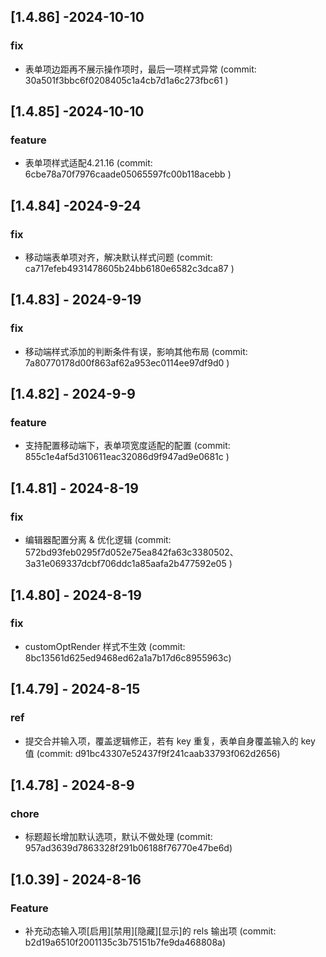 ## [1.4.86] -2024-10-10

### fix

- 表单项边距再不展示操作项时，最后一项样式异常 (commit: 30a501f3bbc6f0208405c1a4cb7d1a6c273fbc61 )

## [1.4.85] -2024-10-10

### feature

- 表单项样式适配4.21.16 (commit: 6cbe78a70f7976caade05065597fc00b118acebb )

## [1.4.84] -2024-9-24

### fix

- 移动端表单项对齐，解决默认样式问题 (commit: ca717efeb4931478605b24bb6180e6582c3dca87 )

## [1.4.83] - 2024-9-19

### fix

- 移动端样式添加的判断条件有误，影响其他布局 (commit: 7a80770178d00f863af62a953ec0114ee97df9d0 )

## [1.4.82] - 2024-9-9

### feature

- 支持配置移动端下，表单项宽度适配的配置 (commit: 855c1e4af5d310611eac32086d9f947ad9e0681c )

## [1.4.81] - 2024-8-19

### fix

- 编辑器配置分离 & 优化逻辑 (commit: 572bd93feb0295f7d052e75ea842fa63c3380502、 3a31e069337dcbf706ddc1a85aafa2b477592e05 )

## [1.4.80] - 2024-8-19

### fix

- customOptRender 样式不生效 (commit: 8bc13561d625ed9468ed62a1a7b17d6c8955963c)

## [1.4.79] - 2024-8-15

### ref

- 提交合并输入项，覆盖逻辑修正，若有 key 重复，表单自身覆盖输入的 key 值 (commit: d91bc43307e52437f9f241caab33793f062d2656)

## [1.4.78] - 2024-8-9

### chore

- 标题超长增加默认选项，默认不做处理 (commit: 957ad3639d7863328f291b06188f76770e47be6d)

## [1.0.39] - 2024-8-16

### Feature

- 补充动态输入项[启用][禁用][隐藏][显示]的 rels 输出项 (commit: b2d19a6510f2001135c3b75151b7fe9da468808a)
